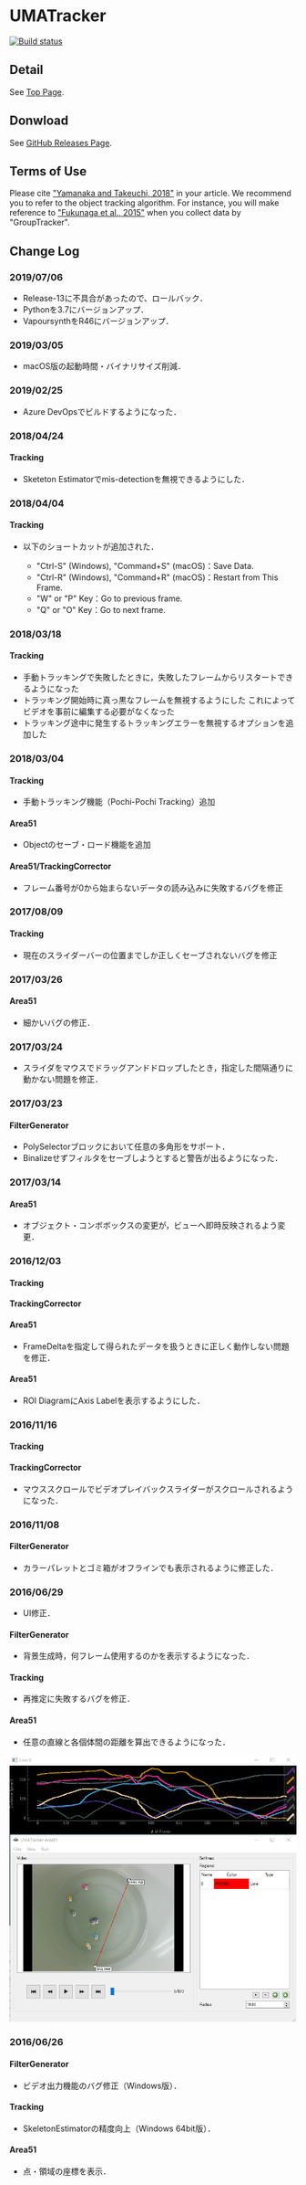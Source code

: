 # UMATracker

[![Build status](https://umatracker.vsrm.visualstudio.com/_apis/public/Release/badge/0f98e98a-73c9-4ba5-95b3-5f673ab00e9f/1/1)](https://umatracker.visualstudio.com/UMATracker-CI/_release?definitionId=1)

## Detail
See [Top Page](http://ymnk13.github.io/UMATracker/).

## Donwload
See [GitHub Releases Page](https://github.com/UMATracker/UMATracker/releases).

## Terms of Use
Please cite ["Yamanaka and Takeuchi, 2018"](https://doi.org/10.1242/jeb.182469) in your article. We recommend you to refer to the object tracking algorithm. For instance, you will make reference to ["Fukunaga et al., 2015"](https://doi.org/10.1016/j.compbiolchem.2015.02.006) when you collect data by "GroupTracker".

## Change Log

### 2019/07/06
* Release-13に不具合があったので、ロールバック．
* Pythonを3.7にバージョンアップ．
* VapoursynthをR46にバージョンアップ．

### 2019/03/05
* macOS版の起動時間・バイナリサイズ削減．

### 2019/02/25
* Azure DevOpsでビルドするようになった．

### 2018/04/24

#### Tracking

* Sketeton Estimatorでmis-detectionを無視できるようにした．

### 2018/04/04

#### Tracking

* 以下のショートカットが追加された．
    
    * "Ctrl-S" (Windows), "Command+S" (macOS)：Save Data.
    * "Ctrl-R" (Windows), "Command+R" (macOS)：Restart from This Frame.
    * "W" or "P" Key：Go to previous frame.
    * "Q" or "O" Key：Go to next frame.

### 2018/03/18

#### Tracking

* 手動トラッキングで失敗したときに，失敗したフレームからリスタートできるようになった
* トラッキング開始時に真っ黒なフレームを無視するようにした
    これによってビデオを事前に編集する必要がなくなった
* トラッキング途中に発生するトラッキングエラーを無視するオプションを追加した

### 2018/03/04

#### Tracking

* 手動トラッキング機能（Pochi-Pochi Tracking）追加

#### Area51

* Objectのセーブ・ロード機能を追加

#### Area51/TrackingCorrector

* フレーム番号が0から始まらないデータの読み込みに失敗するバグを修正

### 2017/08/09

#### Tracking

* 現在のスライダーバーの位置までしか正しくセーブされないバグを修正

### 2017/03/26

#### Area51

* 細かいバグの修正．

### 2017/03/24

* スライダをマウスでドラッグアンドドロップしたとき，指定した間隔通りに動かない問題を修正．

### 2017/03/23

#### FilterGenerator

* PolySelectorブロックにおいて任意の多角形をサポート．
* Binalizeせずフィルタをセーブしようとすると警告が出るようになった．

### 2017/03/14

#### Area51

* オブジェクト・コンボボックスの変更が，ビューへ即時反映されるよう変更．

### 2016/12/03

#### Tracking

#### TrackingCorrector

#### Area51

* FrameDeltaを指定して得られたデータを扱うときに正しく動作しない問題を修正．

#### Area51

* ROI DiagramにAxis Labelを表示するようにした．

### 2016/11/16

#### Tracking

#### TrackingCorrector

* マウススクロールでビデオプレイバックスライダーがスクロールされるようになった．

### 2016/11/08

#### FilterGenerator
* カラーパレットとゴミ箱がオフラインでも表示されるように修正した．

### 2016/06/29
* UI修正．

#### FilterGenerator
* 背景生成時，何フレーム使用するのかを表示するようになった．

#### Tracking
* 再推定に失敗するバグを修正．

#### Area51
* 任意の直線と各個体間の距離を算出できるようになった．

![line_dist](img/2016_06_29/uma_area51_linedist.png)

### 2016/06/26

#### FilterGenerator
* ビデオ出力機能のバグ修正（Windows版）．

#### Tracking
* SkeletonEstimatorの精度向上（Windows 64bit版）．

#### Area51
* 点・領域の座標を表示．
